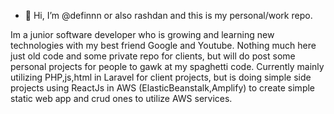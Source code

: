 - 👋 Hi, I’m @definnn or also rashdan and this is my personal/work repo.

Im a junior software developer who is growing and learning new technologies with my best friend Google and Youtube.
Nothing much here just old code and some private repo for clients, but will do post some personal projects for people to gawk at my spaghetti code.
Currently mainly utilizing PHP,js,html in Laravel for client projects, but is doing simple side projects using ReactJs in AWS (ElasticBeanstalk,Amplify) to create simple static 
web app and crud ones to utilize AWS services.
